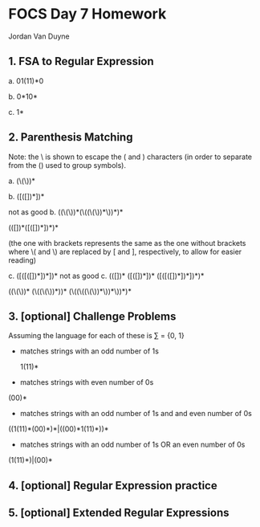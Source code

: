 # FOCS Day 7 Homework
Jordan Van Duyne

## 1. FSA to Regular Expression

a. 01(11)\*0

b. 0\*10\*

c. 1\*

## 2. Parenthesis Matching

Note: the \ is shown to escape the ( and ) characters (in order to separate from the () used to group symbols).

a. (\\(\\))\*

b. ([([])\*])\*

not as good
b. ((\\(\\))\*(\\((\\(\\))\*\\))\*)\*

(([])\*([([])\*])\*)\*

(the one with brackets represents the same as the one without brackets where \\( and \\) are replaced by [ and ], respectively, to allow for easier reading)

c. ([([([])\*])\*])\*
not as good
c. (([])\* ([([])\*])\* ([([([])\*])\*])\*)\*

((\\(\\))\* (\\((\\(\\))\*\))\* (\\((\\((\\(\\))\*\\))\*\\))\*)\*

## 3. [optional] Challenge Problems
Assuming the language for each of these is ∑ = {0, 1}

* matches strings with an odd number of 1s

  1(11)\*

* matches strings with even number of 0s

 (00)\*

* matches strings with an odd number of 1s and and even number of 0s

 ((1(11)\*(00)\*)\*|((00)\*1(11)\*))\*

* matches strings with an odd number of 1s OR an even number of 0s

 (1(11)\*)|(00)\*

## 4. [optional] Regular Expression practice

## 5. [optional] Extended Regular Expressions
